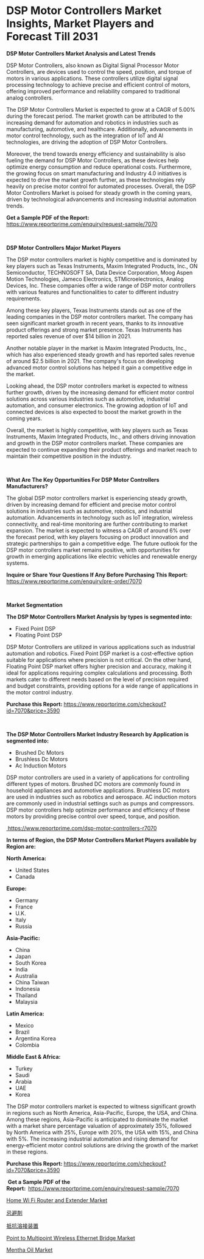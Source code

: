 <p><h1>DSP Motor Controllers Market Insights, Market Players and Forecast Till 2031</h1></p><p><strong>DSP Motor Controllers Market Analysis and Latest Trends</strong></p>
<p><p>DSP Motor Controllers, also known as Digital Signal Processor Motor Controllers, are devices used to control the speed, position, and torque of motors in various applications. These controllers utilize digital signal processing technology to achieve precise and efficient control of motors, offering improved performance and reliability compared to traditional analog controllers.</p><p>The DSP Motor Controllers Market is expected to grow at a CAGR of 5.00% during the forecast period. The market growth can be attributed to the increasing demand for automation and robotics in industries such as manufacturing, automotive, and healthcare. Additionally, advancements in motor control technology, such as the integration of IoT and AI technologies, are driving the adoption of DSP Motor Controllers.</p><p>Moreover, the trend towards energy efficiency and sustainability is also fueling the demand for DSP Motor Controllers, as these devices help optimize energy consumption and reduce operational costs. Furthermore, the growing focus on smart manufacturing and Industry 4.0 initiatives is expected to drive the market growth further, as these technologies rely heavily on precise motor control for automated processes. Overall, the DSP Motor Controllers Market is poised for steady growth in the coming years, driven by technological advancements and increasing industrial automation trends.</p></p>
<p><strong>Get a Sample PDF of the Report:&nbsp;</strong> <a href="https://www.reportprime.com/enquiry/request-sample/7070">https://www.reportprime.com/enquiry/request-sample/7070</a></p>
<p>&nbsp;</p>
<p><strong>DSP Motor Controllers Major Market Players</strong></p>
<p><p>The DSP motor controllers market is highly competitive and is dominated by key players such as Texas Instruments, Maxim Integrated Products, Inc., ON Semiconductor, TECHNOSOFT SA, Data Device Corporation, Moog Aspen Motion Technologies, Jameco Electronics, STMicroelectronics, Analog Devices, Inc. These companies offer a wide range of DSP motor controllers with various features and functionalities to cater to different industry requirements.</p><p>Among these key players, Texas Instruments stands out as one of the leading companies in the DSP motor controllers market. The company has seen significant market growth in recent years, thanks to its innovative product offerings and strong market presence. Texas Instruments has reported sales revenue of over $14 billion in 2021.</p><p>Another notable player in the market is Maxim Integrated Products, Inc., which has also experienced steady growth and has reported sales revenue of around $2.5 billion in 2021. The company's focus on developing advanced motor control solutions has helped it gain a competitive edge in the market.</p><p>Looking ahead, the DSP motor controllers market is expected to witness further growth, driven by the increasing demand for efficient motor control solutions across various industries such as automotive, industrial automation, and consumer electronics. The growing adoption of IoT and connected devices is also expected to boost the market growth in the coming years.</p><p>Overall, the market is highly competitive, with key players such as Texas Instruments, Maxim Integrated Products, Inc., and others driving innovation and growth in the DSP motor controllers market. These companies are expected to continue expanding their product offerings and market reach to maintain their competitive position in the industry.</p></p>
<p>&nbsp;</p>
<p><strong>What Are The Key Opportunities For DSP Motor Controllers Manufacturers?</strong></p>
<p><p>The global DSP motor controllers market is experiencing steady growth, driven by increasing demand for efficient and precise motor control solutions in industries such as automotive, robotics, and industrial automation. Advancements in technology such as IoT integration, wireless connectivity, and real-time monitoring are further contributing to market expansion. The market is expected to witness a CAGR of around 6% over the forecast period, with key players focusing on product innovation and strategic partnerships to gain a competitive edge. The future outlook for the DSP motor controllers market remains positive, with opportunities for growth in emerging applications like electric vehicles and renewable energy systems.</p></p>
<p><strong>Inquire or Share Your Questions If Any Before Purchasing This Report:</strong> <a href="https://www.reportprime.com/enquiry/pre-order/7070">https://www.reportprime.com/enquiry/pre-order/7070</a></p>
<p>&nbsp;</p>
<p><strong>Market Segmentation</strong></p>
<p><strong>The DSP Motor Controllers Market Analysis by types is segmented into:</strong></p>
<p><ul><li>Fixed Point DSP</li><li>Floating Point DSP</li></ul></p>
<p><p>DSP Motor Controllers are utilized in various applications such as industrial automation and robotics. Fixed Point DSP market is a cost-effective option suitable for applications where precision is not critical. On the other hand, Floating Point DSP market offers higher precision and accuracy, making it ideal for applications requiring complex calculations and processing. Both markets cater to different needs based on the level of precision required and budget constraints, providing options for a wide range of applications in the motor control industry.</p></p>
<p><strong>Purchase this Report:&nbsp;</strong><a href="https://www.reportprime.com/checkout?id=7070&price=3590">https://www.reportprime.com/checkout?id=7070&price=3590</a></p>
<p>&nbsp;</p>
<p><strong>The DSP Motor Controllers Market Industry Research by Application is segmented into:</strong></p>
<p><ul><li>Brushed Dc Motors</li><li>Brushless Dc Motors</li><li>Ac Induction Motors</li></ul></p>
<p><p>DSP motor controllers are used in a variety of applications for controlling different types of motors. Brushed DC motors are commonly found in household appliances and automotive applications. Brushless DC motors are used in industries such as robotics and aerospace. AC induction motors are commonly used in industrial settings such as pumps and compressors. DSP motor controllers help optimize performance and efficiency of these motors by providing precise control over speed, torque, and position.</p></p>
<p><a href="https://www.reportprime.com/dsp-motor-controllers-r7070">&nbsp;https://www.reportprime.com/dsp-motor-controllers-r7070</a></p>
<p><strong>In terms of Region, the DSP Motor Controllers Market Players available by Region are:</strong></p>
<p>
    <p> <strong> North America: </strong>
        <ul>
            <li>United States</li>
            <li>Canada</li>
        </ul>
        </p> 
    <p> <strong> Europe: </strong>
        <ul>
            <li>Germany</li>
            <li>France</li>
            <li>U.K.</li>
            <li>Italy</li>
            <li>Russia</li>
        </ul>
        </p> 
    <p> <strong> Asia-Pacific: </strong>
        <ul>
            <li>China</li>
            <li>Japan</li>
            <li>South Korea</li>
            <li>India</li>
            <li>Australia</li>
            <li>China Taiwan</li>
            <li>Indonesia</li>
            <li>Thailand</li>
            <li>Malaysia</li>
        </ul>
        </p> 
    <p> <strong> Latin America: </strong>
        <ul>
            <li>Mexico</li>
            <li>Brazil</li>
            <li>Argentina Korea</li>
            <li>Colombia</li>
        </ul>
        </p> 
    <p> <strong> Middle East & Africa: </strong>
        <ul>
            <li>Turkey</li>
            <li>Saudi</li>
            <li>Arabia</li>
            <li>UAE</li>
            <li>Korea</li>
        </ul>
    </p>
    </p>
<p><p>The DSP motor controllers market is expected to witness significant growth in regions such as North America, Asia-Pacific, Europe, the USA, and China. Among these regions, Asia-Pacific is anticipated to dominate the market with a market share percentage valuation of approximately 35%, followed by North America with 25%, Europe with 20%, the USA with 15%, and China with 5%. The increasing industrial automation and rising demand for energy-efficient motor control solutions are driving the growth of the market in these regions.</p></p>
<p><strong>Purchase this Report: </strong><a href="https://www.reportprime.com/checkout?id=7070&price=3590">https://www.reportprime.com/checkout?id=7070&price=3590</a></p>
<p>&nbsp;<strong>Get a Sample PDF of the Report:&nbsp;&nbsp;</strong><a href="https://www.reportprime.com/enquiry/request-sample/7070">https://www.reportprime.com/enquiry/request-sample/7070</a></p>
<p><strong></strong></p>
<p><p><a href="https://github.com/SheilaBruen2023/Market-Research-Report-List-1/blob/main/home-wi-fi-router-and-extender-market.md">Home Wi Fi Router and Extender Market</a></p><p><a href="https://github.com/mohamedbakry57/Market-Research-Report-List-4/blob/main/992030975889.md">忌避剤</a></p><p><a href="https://github.com/zjkmgcs938405/Market-Research-Report-List-2/blob/main/960684375890.md">抵抗溶接装置</a></p><p><a href="https://github.com/marthawweekle/Market-Research-Report-List-1/blob/main/point-to-multipoint-wireless-ethernet-bridge-market.md">Point to Multipoint Wireless Ethernet Bridge Market</a></p><p><a href="https://www.linkedin.com/pulse/mentha-oil-market-challenges-opportunities-growth-drivers-do03e?trackingId=ZLOR3sxm1Bje0nJuTJmomw%3D%3D">Mentha Oil Market</a></p></p>